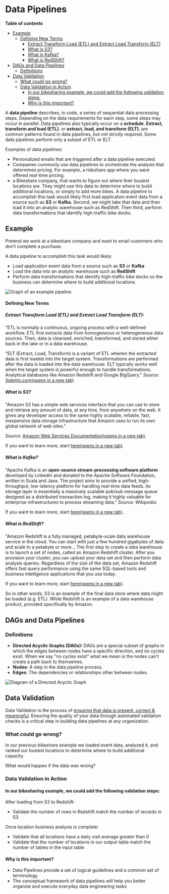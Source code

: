 # Data Pipelines
**Table of contents**
- [Example](#example)
    + [Defining New Terms](#defining-new-terms)
      - [Extract Transform Load (ETL) and Extract Load Transform (ELT)](#extract-transform-load-etl-and-extract-load-transform-elt)
      - [What is S3?](#what-is-s3)
      - [What is Kafka?](#what-is-kafka)
      - [What is RedShift?](#what-is-redshift)
- [DAGs and Data Pipelines](#dags-and-data-pipelines)
  * [Definitions](#definitions)
- [Data Validation](#data-validation)
  * [What could go wrong?](#what-could-go-wrong)
  * [Data Validation in Action](#data-validation-in-action)
    + [In our bikesharing example, we could add the following validation steps:](#in-our-bikesharing-example-we-could-add-the-following-validation-steps)
    + [Why is this important?](#why-is-this-important)
     

A  **data pipeline**  describes, in code, a series of sequential data processing steps. Depending on the data requirements for each step, some steps may occur in parallel. Data pipelines also typically occur on a  **schedule**.  **Extract, transform and load (ETL)**, or  **extract, load, and transform (ELT)**, are common patterns found in data pipelines, but not strictly required. Some data pipelines perform only a subset of ETL or ELT.

Examples of data pipelines:

-   Personalized emails that are triggered after a data pipeline executed.
-   Companies commonly use data pipelines to orchestrate the analysis that determines pricing. For example, a rideshare app where you were offered real-time pricing.
-   a Bikeshare company, that wants to figure out where their busiest locations are. They might use this data to determine where to build additional locations, or simply to add more bikes. A data pipeline to accomplish this task would likely first load application event data from a source such as  **S3**  or  **Kafka**. Second, we might take that data and then load it into an analytic warehouse such as RedShift. Then third, perform data transformations that identify high-traffic bike docks.

## Example

Pretend we work at a bikeshare company and want to email customers who don’t complete a purchase.

A data pipeline to accomplish this task would likely:

-   Load application event data from a source such as  **S3**  or  **Kafka**
-   Load the data into an analytic warehouse such as  **RedShift**
-   Perform data transformations that identify high-traffic bike docks so the business can determine where to build additional locations

![Graph of an example pipeline](https://video.udacity-data.com/topher/2021/September/615152f9_lesson-1-/lesson-1-.png)


#### Defining New Terms

##### Extract Transform Load (ETL) and Extract Load Transform (ELT):

"ETL is normally a continuous, ongoing process with a well-defined workflow. ETL first extracts data from homogeneous or heterogeneous data sources. Then, data is cleansed, enriched, transformed, and stored either back in the lake or in a data warehouse.

"ELT (Extract, Load, Transform) is a variant of ETL wherein the extracted data is first loaded into the target system. Transformations are performed after the data is loaded into the data warehouse. ELT typically works well when the target system is powerful enough to handle transformations. Analytical databases like Amazon Redshift and Google BigQuery."  _Source:_  [Xplenty.com(opens in a new tab)](https://www.xplenty.com/blog/etl-vs-elt/)

##### What is S3?

"Amazon S3 has a simple web services interface that you can use to store and retrieve any amount of data, at any time, from anywhere on the web. It gives any developer access to the same highly scalable, reliable, fast, inexpensive data storage infrastructure that Amazon uses to run its own global network of web sites."

_Source:_  [Amazon Web Services Documentation(opens in a new tab)](https://docs.aws.amazon.com/AmazonS3/latest/dev/Welcome.html).

If you want to learn more, start  [here(opens in a new tab)](https://docs.aws.amazon.com/AmazonS3/latest/dev/Welcome.html).

##### What is Kafka?

"Apache Kafka is an  **open-source stream-processing software platform**  developed by Linkedin and donated to the Apache Software Foundation, written in Scala and Java. The project aims to provide a unified, high-throughput, low-latency platform for handling real-time data feeds. Its storage layer is essentially a massively scalable pub/sub message queue designed as a distributed transaction log, making it highly valuable for enterprise infrastructures to process streaming data."  _Source:_  _Wikipedia_.

If you want to learn more, start  [here(opens in a new tab)](https://kafka.apache.org/intro).

##### What is RedShift?

"Amazon Redshift is a fully managed, petabyte-scale data warehouse service in the cloud. You can start with just a few hundred gigabytes of data and scale to a petabyte or more... The first step to create a data warehouse is to launch a set of nodes, called an Amazon Redshift cluster. After you provision your cluster, you can upload your data set and then perform data analysis queries. Regardless of the size of the data set, Amazon Redshift offers fast query performance using the same SQL-based tools and business intelligence applications that you use today.

If you want to learn more, start  [here(opens in a new tab)](https://docs.aws.amazon.com/redshift/latest/mgmt/welcome.html).

So in other words, S3 is an example of the final data store where data might be loaded (e.g. ETL). While Redshift is an example of a data warehouse product, provided specifically by Amazon.

## DAGs and Data Pipelines

### Definitions

-   **Directed Acyclic Graphs (DAGs):**  DAGs are a special subset of graphs in which the edges between nodes have a specific direction, and no cycles exist. When we say “no cycles exist” what we mean is the nodes can't create a path back to themselves.
-   **Nodes:**  A step in the data pipeline process.
-   **Edges:**  The dependencies or relationships other between nodes.

![Diagram of a Directed Acyclic Graph](https://video.udacity-data.com/topher/2019/February/5c5f5b00_capture/capture.png)



## Data Validation

Data Validation is the process of <u>ensuring that data is present, correct & meaningful</u>. Ensuring the quality of your data through automated validation checks is a critical step in building data pipelines at any organization.

### What could go wrong?

In our previous bikeshare example we loaded event data, analyzed it, and ranked our busiest locations to determine where to build additional capacity.

What would happen if the data was wrong?

### Data Validation in Action
#### In our bikesharing example, we could add the following validation steps:

After loading from S3 to Redshift:

-   Validate the number of rows in Redshift match the number of records in S3

Once location business analysis is complete:

-   Validate that all locations have a daily visit average greater than 0
-   Validate that the number of locations in our output table match the number of tables in the input table

#### Why is this important?

-   Data Pipelines provide a set of logical guidelines and a common set of terminology
-   The conceptual framework of data pipelines will help you better organize and execute everyday data engineering tasks
